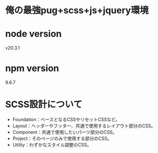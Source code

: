 # 俺の最強pug+scss+js+jquery環境

# node version

v20.3.1

# npm version

9.6.7

# SCSS設計について

- Foundation：ベースとなるCSSやリセットCSSなど。
- Layout：ヘッダーやフッター、共通で使用するレイアウト部分のCSS。
- Component：共通で使用したいパーツ部分のCSS。
- Project：そのページのみで使用する部分のCSS。
- Utility：わずかなスタイル調整のCSS。

